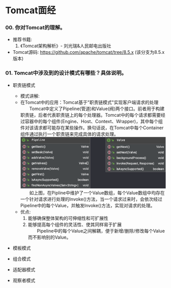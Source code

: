 # Tomcat面经

### 00. 你对Tomcat的理解。
- 推荐书籍:  
  1. 《Tomcat架构解析》- 刘光瑞&人民邮电出版社
- Tomcat源码: https://github.com/apache/tomcat/tree/8.5.x (该分支为8.5.x版本)

### 01. Tomcat中涉及到的设计模式有哪些？具体说明。
- 职责链模式
  - 模式讲解:
  - 在Tomcat中的应用：Tomcat基于"职责链模式"实现客户端请求的处理  
    &emsp;&emsp;Tomcat中定义了Pipeline(管道)和Value(阀)两个接口。前者用于构建职责链，后者代表职责链上的每个处理器。Tomcat中的每个请求都需要经过容器中的每个组件(Engine、Host、Context、Wrapper)，其中每个组件对该请求都可能存在某些操作。换句话说，在Tomcat中每个Container组件通过执行一个职责链来完成具体的请求处理。 
    ![Tomcat中Pipeline与Value](../../../imgs/01_技术架构/00_Tomcat/Tomcat中Pipeline与Value.png)  
    &emsp;&emsp;如上图，在Pipline中维护了一个Value数组，每个Value数组中均存在一个针对请求进行处理的Invoke()方法，当一个请求过来时，会依次经过Pipeline中的每个Value，并触发Invoke()方法，实现对请求的处理。
  - 优点:  
      1. 能够确保整体架构的可伸缩性和可扩展性
      2. 能够提高每个组件的灵活性、使其同样易于扩展  
         &emsp;&emsp;Pipeline中的每个Value之间解耦，便于新增/删除/修改每个Value而不影响别的Value。
    
- 模板模式
- 组合模式
- 适配器模式
- 观察者模式